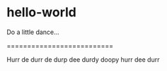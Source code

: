 # hello-world
Do a little dance...

==========================

Hurr de durr de durp dee durdy doopy hurr dee durr
